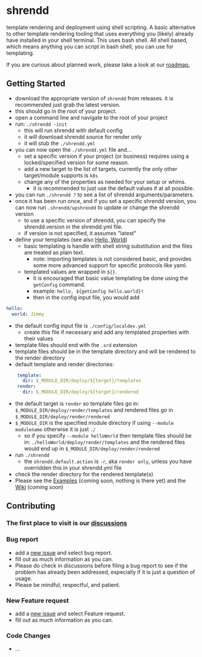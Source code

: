 # shrendd
template rendering and deployment using shell scripting.
A basic alternative to other template rendering tooling that uses everything you (likely) already have installed in your shell terminal.
This uses bash shell.
All shell based, which means anything you can script in bash shell, you can use for templating.

If you are curious about planned work, please take a look at our [roadmap.](https://github.com/users/gtque/projects/1/views/3)

## Getting Started
* download the appropriate version of `shrendd` from releases. it is recommended just grab the latest version.
* this should go in the root of your project.
* open a command line and navigate to the root of your project
* run: `./shrendd -init`
  * this will run shrendd with default config
  * it will download shrendd source for render only
  * it will stub the `./shrendd.yml`
* you can now open the `./shrendd.yml` file and...
  * set a specific version if your project (or business) requires using a locked/specified version for some reason.
  * add a new target to the list of targets, currently the only other target/module supports is `k8s`
  * change any of the properties as needed for your setup or whims.
    * it is recommended to just use the default values if at all possible.
* you can run `./shrendd ?` to see a list of shrendd arguments/parameters.
* once it has been run once, and if you set a specific shrendd version, you can now run `.shrendd/upshrendd` to update or change the shrendd version
  * to use a specific version of shrendd, you can specify the shrendd.version in the shrendd.yml file.
  * if version is not specified, it assumes "latest"
* define your templates (see also [Hello, World](https://github.com/gtque/shrendd/tree/main/examples/helloWorld))
  * basic templating is handle with shell string substitution and the files are treated as plain text.
    * note: importing templates is not considered basic, and provides some more advanced support for specific protocols like yaml.
  * templated values are wrapped in `${}`.
    * it is encouraged that basic value templating be done using the `getConfig` command.
    * example: `hello, ${getConfig hello.world}!`
    * then in the config input file, you would add
```yaml
hello:
  world: Jimmy
```
  * the default config input file is `./config/localdev.yml`
    * create this file if necessary and add any templated properties with their values
  * template files should end with the `.srd` extension
  * template files should be in the template directory and will be rendered to the render directory
  * default template and render directories:
```yaml
    template:
      dir: $_MODULE_DIR/deploy/${target}/templates
    render:
      dir: $_MODULE_DIR/deploy/${target}/rendered
```
  * the default target is `render` so template files go in: `$_MODULE_DIR/deploy/render/templates` and rendered files go in `$_MODULE_DIR/deploy/render/rendered`
  * `$_MODULE_DIR` is the specified module directory if using `--module modulename` otherwise it is just `./`
    * so if you specify `--module helloWorld` then template files should be in: `./helloWorld/deploy/render/templates` and the rendered files would end up in `$_MODULE_DIR/deploy/render/rendered`
  * run `./shrendd`
    * the `shrendd.default.action` is `-r`, aka `render only`, unless you have overridden this in your shrendd.yml file
  * check the render directory for the rendered template(s)
* Please see the [Examples](https://github.com/gtque/shrendd/tree/main/examples) (coming soon, nothing is there yet) and the [Wiki]() (coming soon)

## Contributing
### The first place to visit is our [discussions](https://github.com/gtque/shrendd/discussions)
### Bug report
* add a [new issue](https://github.com/gtque/shrendd/issues) and select bug report.
* fill out as much information as you can.
* Please do check in discussions before filing a bug report to see if the problem has already been addressed, especially if it is just a question of usage.
* Please be mindful, respectful, and patient.
### New Feature request
* add a [new issue](https://github.com/gtque/shrendd/issues) and select Feature request.
* fill out as much information as you can.
### Code Changes
* ...